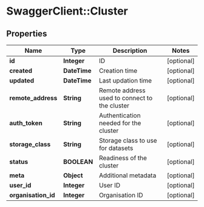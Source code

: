 # SwaggerClient::Cluster

## Properties
Name | Type | Description | Notes
------------ | ------------- | ------------- | -------------
**id** | **Integer** | ID | [optional] 
**created** | **DateTime** | Creation time | [optional] 
**updated** | **DateTime** | Last updation time | [optional] 
**remote_address** | **String** | Remote address used to connect to the cluster | [optional] 
**auth_token** | **String** | Authentication needed for the cluster | [optional] 
**storage_class** | **String** | Storage class to use for datasets | [optional] 
**status** | **BOOLEAN** | Readiness of the cluster | [optional] 
**meta** | **Object** | Additional metadata | [optional] 
**user_id** | **Integer** | User ID | [optional] 
**organisation_id** | **Integer** | Organisation ID | [optional] 


